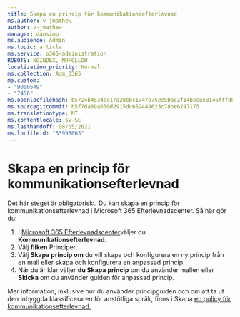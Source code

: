 ```yaml
---
title: Skapa en princip för kommunikationsefterlevnad
ms.author: v-jmathew
author: v-jmathew
manager: dansimp
ms.audience: Admin
ms.topic: article
ms.service: o365-administration
ROBOTS: NOINDEX, NOFOLLOW
localization_priority: Normal
ms.collection: Adm_O365
ms.custom:
- "9000549"
- "7456"
ms.openlocfilehash: b5724b4534ec17a28ebc1747a752e5bac2f14beea58146fffd8f35fad1e07edc
ms.sourcegitcommit: b5f7da89a650d2915dc652449623c78be6247175
ms.translationtype: MT
ms.contentlocale: sv-SE
ms.lasthandoff: 08/05/2021
ms.locfileid: "53995063"
---
```

# <a name="create-a-communication-compliance-policy"></a>Skapa en princip för kommunikationsefterlevnad

Det här steget är obligatoriskt. Du kan skapa en princip för kommunikationsefterlevnad i Microsoft 365 Efterlevnadscenter. Så här gör du:

1. I [Microsoft 365 Efterlevnadscenter](https://go.microsoft.com/fwlink/?linkid=2130502)väljer du **Kommunikationsefterlevnad**.
2. Välj **fliken** Principer.
3. Välj **Skapa princip om** du vill skapa och konfigurera en ny princip från en mall eller skapa och konfigurera en anpassad princip.
4. När du är klar väljer **du Skapa princip** om du använder mallen eller **Skicka** om du använder guiden för anpassad princip.

Mer information, inklusive hur du använder principguiden och om att ta ut den inbyggda klassificeraren för anstötliga språk, finns i Skapa [en policy för kommunikationsefterlevnad.](https://go.microsoft.com/fwlink/?linkid=2129079)

